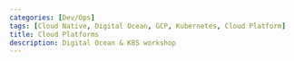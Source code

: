 ```yaml
---
categories: [Dev/Ops]
tags: [Cloud Native, Digital Ocean, GCP, Kubernetes, Cloud Platform]
title: Cloud Platforms
description: Digital Ocean & K8S workshop
---
```

